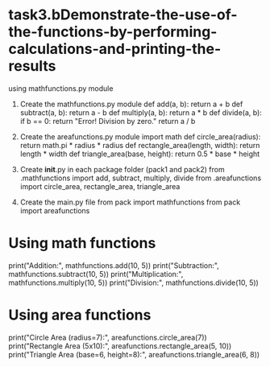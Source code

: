 # task3.bDemonstrate-the-use-of-the-functions-by-performing-calculations-and-printing-the-results
using mathfunctions.py module
1.	Create the mathfunctions.py module
def add(a, b):
    return a + b
def subtract(a, b):
    return a - b
def multiply(a, b):
    return a * b
def divide(a, b):
    if b == 0:
        return "Error! Division by zero."
    return a / b

2.	Create the areafunctions.py module 
import math
def circle_area(radius):
    return math.pi * radius * radius
def rectangle_area(length, width):
    return length * width
def triangle_area(base, height):
    return 0.5 * base * height

3.	Create __init__.py in each package folder (pack1 and pack2)
from .mathfunctions import add, subtract, multiply, divide
from .areafunctions import circle_area, rectangle_area, triangle_area
4.	Create the main.py file
from pack import mathfunctions
from pack import areafunctions 
# Using math functions
print("Addition:", mathfunctions.add(10, 5)) 
print("Subtraction:", mathfunctions.subtract(10, 5))
print("Multiplication:", mathfunctions.multiply(10, 5))
print("Division:", mathfunctions.divide(10, 5))
# Using area functions
print("Circle Area (radius=7):", areafunctions.circle_area(7))
print("Rectangle Area (5x10):", areafunctions.rectangle_area(5, 10))
print("Triangle Area (base=6, height=8):", areafunctions.triangle_area(6, 8))
